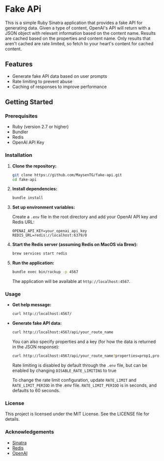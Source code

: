 # Fake APi

This is a simple Ruby Sinatra application that provides a fake API for generating data. Given a type of content, OpenAI's API will return with a JSON object with relevant information based on the content name. Results are cached based on the properties and content name. Only results that aren't cached are rate limited, so fetch to your heart's content for cached content.

## Features

- Generate fake API data based on user prompts
- Rate limiting to prevent abuse
- Caching of responses to improve performance

## Getting Started

### Prerequisites

- Ruby (version 2.7 or higher)
- Bundler
- Redis
- OpenAI API Key

### Installation

1. **Clone the repository:**

   ```sh
   git clone https://github.com/MaysenTG/fake-api.git
   cd fake-api
   ```

2. **Install dependencies:**

   ```sh
   bundle install
   ```

3. **Set up environment variables:**

   Create a `.env` file in the root directory and add your OpenAI API key and Redis URL:

   ```env
   OPENAI_API_KEY=your_openai_api_key
   REDIS_URL=redis://localhost:6379/0
   ```

4. **Start the Redis server (assuming Redis on MacOS via Brew):**

   ```sh
   brew services start redis
   ```

5. **Run the application:**

   ```sh
   bundle exec bin/rackup -p 4567
   ```

   The application will be available at `http://localhost:4567`.

### Usage

- **Get help message:**

  ```sh
  curl http://localhost:4567/
  ```

- **Generate fake API data:**

  ```sh
  curl http://localhost:4567/api/your_route_name
  ```

  You can also specify properties and a key (for how the data is returned in the JSON response):

  ```sh
  curl http://localhost:4567/api/your_route_name?properties=prop1,prop2&key=your_key
  ```

  Rate limiting is disabled by default through the `.env` file, but can be enabled by changing `DISABLE_RATE_LIMITING` to true

  To change the rate limit configuration, update `RATE_LIMIT` and `RATE_LIMIT_PERIOD` in the .env file. `RATE_LIMIT_PERIOD` is in seconds, and defaults to 60 seconds.

### License

This project is licensed under the MIT License. See the LICENSE file for details.

### Acknowledgements

- [Sinatra](http://sinatrarb.com/)
- [Redis](https://redis.io/)
- [OpenAI](https://www.openai.com/)
